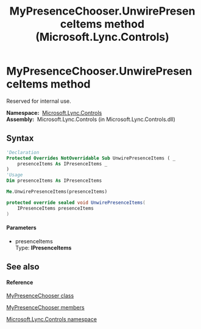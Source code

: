 ﻿---
title: MyPresenceChooser.UnwirePresenceItems method  (Microsoft.Lync.Controls)
TOCTitle: 'UnwirePresenceItems method '
ms:assetid: M:Microsoft.Lync.Controls.MyPresenceChooser.UnwirePresenceItems(Microsoft.Lync.Controls.Internal.Model.IPresenceItems)_DI_3_UC_OCS14MrefLyncWPF
ms:mtpsurl: https://msdn.microsoft.com/en-us/library/microsoft.lync.controls.mypresencechooser.unwirepresenceitems(v=office.15)
ms:contentKeyID: 48593965
ms.date: 07/28/2014
mtps_version: v=office.15
f1_keywords:
- Microsoft.Lync.Controls.MyPresenceChooser.UnwirePresenceItems
dev_langs:
- CSharp
- JScript
- VB
- other
---

# MyPresenceChooser.UnwirePresenceItems method

Reserved for internal use.

**Namespace:**  [Microsoft.Lync.Controls](microsoft-lync-controls-namespace_1.md)  
**Assembly:**  Microsoft.Lync.Controls (in Microsoft.Lync.Controls.dll)

## Syntax

``` vb
'Declaration
Protected Overrides NotOverridable Sub UnwirePresenceItems ( _
    presenceItems As IPresenceItems _
)
'Usage
Dim presenceItems As IPresenceItems

Me.UnwirePresenceItems(presenceItems)
```

``` csharp
protected override sealed void UnwirePresenceItems(
    IPresenceItems presenceItems
)
```

#### Parameters

  - presenceItems  
    Type: **IPresenceItems**  

## See also

#### Reference

[MyPresenceChooser class](mypresencechooser-class-microsoft-lync-controls_1.md)

[MyPresenceChooser members](mypresencechooser-members-microsoft-lync-controls_1.md)

[Microsoft.Lync.Controls namespace](microsoft-lync-controls-namespace_1.md)

